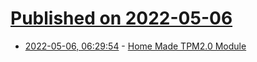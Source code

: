 # [Published on 2022-05-06](index.md)

* [2022-05-06, 06:29:54](https://news.ycombinator.com/item?id=31281955) - [Home Made TPM2.0 Module](https://diy.viktak.com/2022/04/home-made-tpm2-0-module.html)
